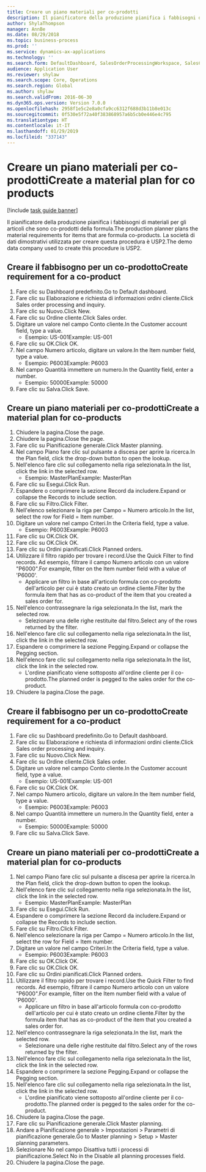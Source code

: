 ```yaml
---
title: Creare un piano materiali per co-prodotti
description: Il pianificatore della produzione pianifica i fabbisogni di materiali per gli articoli che sono co-prodotti della formula.
author: ShylaThompson
manager: AnnBe
ms.date: 08/29/2018
ms.topic: business-process
ms.prod: ''
ms.service: dynamics-ax-applications
ms.technology: ''
ms.search.form: DefaultDashboard, SalesOrderProcessingWorkspace, SalesCreateOrder, SalesTable, ReqCreatePlanWorkspace, ReqTransPlanCard, SysQueryForm, ReqTransPo
audience: Application User
ms.reviewer: shylaw
ms.search.scope: Core, Operations
ms.search.region: Global
ms.author: shylaw
ms.search.validFrom: 2016-06-30
ms.dyn365.ops.version: Version 7.0.0
ms.openlocfilehash: 2958f1e5c2e8a0cfa9cc6312f688d3b11b8e013c
ms.sourcegitcommit: 0f530e5f72a40f383868957a6b5cb0e446e4c795
ms.translationtype: HT
ms.contentlocale: it-IT
ms.lasthandoff: 01/29/2019
ms.locfileid: "337143"
---
```

# <a name="create-a-material-plan-for-co-products"></a><span data-ttu-id="91672-103">Creare un piano materiali per co-prodotti</span><span class="sxs-lookup"><span data-stu-id="91672-103">Create a material plan for co products</span></span>

[!include [task guide banner](../../includes/task-guide-banner.md)]

<span data-ttu-id="91672-104">Il pianificatore della produzione pianifica i fabbisogni di materiali per gli articoli che sono co-prodotti della formula.</span><span class="sxs-lookup"><span data-stu-id="91672-104">The production planner plans the material requirements for items that are formula co-products.</span></span> <span data-ttu-id="91672-105">La società di dati dimostrativi utilizzata per creare questa procedura è USP2.</span><span class="sxs-lookup"><span data-stu-id="91672-105">The demo data company used to create this procedure is USP2.</span></span>


## <a name="create-requirement-for-a-co-product"></a><span data-ttu-id="91672-106">Creare il fabbisogno per un co-prodotto</span><span class="sxs-lookup"><span data-stu-id="91672-106">Create requirement for a co-product</span></span>
1. <span data-ttu-id="91672-107">Fare clic su Dashboard predefinito.</span><span class="sxs-lookup"><span data-stu-id="91672-107">Go to Default dashboard.</span></span>
2. <span data-ttu-id="91672-108">Fare clic su Elaborazione e richiesta di informazioni ordini cliente.</span><span class="sxs-lookup"><span data-stu-id="91672-108">Click Sales order processing and inquiry.</span></span>
3. <span data-ttu-id="91672-109">Fare clic su Nuovo.</span><span class="sxs-lookup"><span data-stu-id="91672-109">Click New.</span></span>
4. <span data-ttu-id="91672-110">Fare clic su Ordine cliente.</span><span class="sxs-lookup"><span data-stu-id="91672-110">Click Sales order.</span></span>
5. <span data-ttu-id="91672-111">Digitare un valore nel campo Conto cliente.</span><span class="sxs-lookup"><span data-stu-id="91672-111">In the Customer account field, type a value.</span></span>
    * <span data-ttu-id="91672-112">Esempio: US-001</span><span class="sxs-lookup"><span data-stu-id="91672-112">Example: US-001</span></span>  
6. <span data-ttu-id="91672-113">Fare clic su OK.</span><span class="sxs-lookup"><span data-stu-id="91672-113">Click OK.</span></span>
7. <span data-ttu-id="91672-114">Nel campo Numero articolo, digitare un valore.</span><span class="sxs-lookup"><span data-stu-id="91672-114">In the Item number field, type a value.</span></span>
    * <span data-ttu-id="91672-115">Esempio: P6003</span><span class="sxs-lookup"><span data-stu-id="91672-115">Example: P6003</span></span>  
8. <span data-ttu-id="91672-116">Nel campo Quantità immettere un numero.</span><span class="sxs-lookup"><span data-stu-id="91672-116">In the Quantity field, enter a number.</span></span>
    * <span data-ttu-id="91672-117">Esempio: 50000</span><span class="sxs-lookup"><span data-stu-id="91672-117">Example: 50000</span></span>  
9. <span data-ttu-id="91672-118">Fare clic su Salva.</span><span class="sxs-lookup"><span data-stu-id="91672-118">Click Save.</span></span>

## <a name="create-a-material-plan-for-co-products"></a><span data-ttu-id="91672-119">Creare un piano materiali per co-prodotti</span><span class="sxs-lookup"><span data-stu-id="91672-119">Create a material plan for co-products</span></span>
1. <span data-ttu-id="91672-120">Chiudere la pagina.</span><span class="sxs-lookup"><span data-stu-id="91672-120">Close the page.</span></span>
2. <span data-ttu-id="91672-121">Chiudere la pagina.</span><span class="sxs-lookup"><span data-stu-id="91672-121">Close the page.</span></span>
3. <span data-ttu-id="91672-122">Fare clic su Pianificazione generale.</span><span class="sxs-lookup"><span data-stu-id="91672-122">Click Master planning.</span></span>
4. <span data-ttu-id="91672-123">Nel campo Piano fare clic sul pulsante a discesa per aprire la ricerca.</span><span class="sxs-lookup"><span data-stu-id="91672-123">In the Plan field, click the drop-down button to open the lookup.</span></span>
5. <span data-ttu-id="91672-124">Nell'elenco fare clic sul collegamento nella riga selezionata.</span><span class="sxs-lookup"><span data-stu-id="91672-124">In the list, click the link in the selected row.</span></span>
    * <span data-ttu-id="91672-125">Esempio: MasterPlan</span><span class="sxs-lookup"><span data-stu-id="91672-125">Example: MasterPlan</span></span>  
6. <span data-ttu-id="91672-126">Fare clic su Esegui.</span><span class="sxs-lookup"><span data-stu-id="91672-126">Click Run.</span></span>
7. <span data-ttu-id="91672-127">Espandere o comprimere la sezione Record da includere.</span><span class="sxs-lookup"><span data-stu-id="91672-127">Expand or collapse the Records to include section.</span></span>
8. <span data-ttu-id="91672-128">Fare clic su Filtro.</span><span class="sxs-lookup"><span data-stu-id="91672-128">Click Filter.</span></span>
9. <span data-ttu-id="91672-129">Nell'elenco selezionare la riga per Campo = Numero articolo.</span><span class="sxs-lookup"><span data-stu-id="91672-129">In the list, select the row for Field = Item number.</span></span>
10. <span data-ttu-id="91672-130">Digitare un valore nel campo Criteri.</span><span class="sxs-lookup"><span data-stu-id="91672-130">In the Criteria field, type a value.</span></span>
    * <span data-ttu-id="91672-131">Esempio: P6003</span><span class="sxs-lookup"><span data-stu-id="91672-131">Example: P6003</span></span>  
11. <span data-ttu-id="91672-132">Fare clic su OK.</span><span class="sxs-lookup"><span data-stu-id="91672-132">Click OK.</span></span>
12. <span data-ttu-id="91672-133">Fare clic su OK.</span><span class="sxs-lookup"><span data-stu-id="91672-133">Click OK.</span></span>
13. <span data-ttu-id="91672-134">Fare clic su Ordini pianificati.</span><span class="sxs-lookup"><span data-stu-id="91672-134">Click Planned orders.</span></span>
14. <span data-ttu-id="91672-135">Utilizzare il filtro rapido per trovare i record.</span><span class="sxs-lookup"><span data-stu-id="91672-135">Use the Quick Filter to find records.</span></span> <span data-ttu-id="91672-136">Ad esempio, filtrare il campo Numero articolo con un valore "P6000".</span><span class="sxs-lookup"><span data-stu-id="91672-136">For example, filter on the Item number field with a value of 'P6000'.</span></span>
    * <span data-ttu-id="91672-137">Applicare un filtro in base all'articolo formula con co-prodotto dell'articolo per cui è stato creato un ordine cliente.</span><span class="sxs-lookup"><span data-stu-id="91672-137">Filter by the formula item that has as co-product of the item that you created a sales order for.</span></span>  
15. <span data-ttu-id="91672-138">Nell'elenco contrassegnare la riga selezionata.</span><span class="sxs-lookup"><span data-stu-id="91672-138">In the list, mark the selected row.</span></span>
    * <span data-ttu-id="91672-139">Selezionare una delle righe restituite dal filtro.</span><span class="sxs-lookup"><span data-stu-id="91672-139">Select any of the rows returned by the filter.</span></span>  
16. <span data-ttu-id="91672-140">Nell'elenco fare clic sul collegamento nella riga selezionata.</span><span class="sxs-lookup"><span data-stu-id="91672-140">In the list, click the link in the selected row.</span></span>
17. <span data-ttu-id="91672-141">Espandere o comprimere la sezione Pegging.</span><span class="sxs-lookup"><span data-stu-id="91672-141">Expand or collapse the Pegging section.</span></span>
18. <span data-ttu-id="91672-142">Nell'elenco fare clic sul collegamento nella riga selezionata.</span><span class="sxs-lookup"><span data-stu-id="91672-142">In the list, click the link in the selected row.</span></span>
    * <span data-ttu-id="91672-143">L'ordine pianificato viene sottoposto all'ordine cliente per il co-prodotto.</span><span class="sxs-lookup"><span data-stu-id="91672-143">The planned order is pegged to the sales order for the co-product.</span></span>  
19. <span data-ttu-id="91672-144">Chiudere la pagina.</span><span class="sxs-lookup"><span data-stu-id="91672-144">Close the page.</span></span>

## <a name="create-requirement-for-a-co-product"></a><span data-ttu-id="91672-145">Creare il fabbisogno per un co-prodotto</span><span class="sxs-lookup"><span data-stu-id="91672-145">Create requirement for a co-product</span></span>
1. <span data-ttu-id="91672-146">Fare clic su Dashboard predefinito.</span><span class="sxs-lookup"><span data-stu-id="91672-146">Go to Default dashboard.</span></span>
2. <span data-ttu-id="91672-147">Fare clic su Elaborazione e richiesta di informazioni ordini cliente.</span><span class="sxs-lookup"><span data-stu-id="91672-147">Click Sales order processing and inquiry.</span></span>
3. <span data-ttu-id="91672-148">Fare clic su Nuovo.</span><span class="sxs-lookup"><span data-stu-id="91672-148">Click New.</span></span>
4. <span data-ttu-id="91672-149">Fare clic su Ordine cliente.</span><span class="sxs-lookup"><span data-stu-id="91672-149">Click Sales order.</span></span>
5. <span data-ttu-id="91672-150">Digitare un valore nel campo Conto cliente.</span><span class="sxs-lookup"><span data-stu-id="91672-150">In the Customer account field, type a value.</span></span>
    * <span data-ttu-id="91672-151">Esempio: US-001</span><span class="sxs-lookup"><span data-stu-id="91672-151">Example: US-001</span></span>  
6. <span data-ttu-id="91672-152">Fare clic su OK.</span><span class="sxs-lookup"><span data-stu-id="91672-152">Click OK.</span></span>
7. <span data-ttu-id="91672-153">Nel campo Numero articolo, digitare un valore.</span><span class="sxs-lookup"><span data-stu-id="91672-153">In the Item number field, type a value.</span></span>
    * <span data-ttu-id="91672-154">Esempio: P6003</span><span class="sxs-lookup"><span data-stu-id="91672-154">Example: P6003</span></span>  
8. <span data-ttu-id="91672-155">Nel campo Quantità immettere un numero.</span><span class="sxs-lookup"><span data-stu-id="91672-155">In the Quantity field, enter a number.</span></span>
    * <span data-ttu-id="91672-156">Esempio: 50000</span><span class="sxs-lookup"><span data-stu-id="91672-156">Example: 50000</span></span>  
9. <span data-ttu-id="91672-157">Fare clic su Salva.</span><span class="sxs-lookup"><span data-stu-id="91672-157">Click Save.</span></span>

## <a name="create-a-material-plan-for-co-products"></a><span data-ttu-id="91672-158">Creare un piano materiali per co-prodotti</span><span class="sxs-lookup"><span data-stu-id="91672-158">Create a material plan for co-products</span></span>
1. <span data-ttu-id="91672-159">Nel campo Piano fare clic sul pulsante a discesa per aprire la ricerca.</span><span class="sxs-lookup"><span data-stu-id="91672-159">In the Plan field, click the drop-down button to open the lookup.</span></span>
2. <span data-ttu-id="91672-160">Nell'elenco fare clic sul collegamento nella riga selezionata.</span><span class="sxs-lookup"><span data-stu-id="91672-160">In the list, click the link in the selected row.</span></span>
    * <span data-ttu-id="91672-161">Esempio: MasterPlan</span><span class="sxs-lookup"><span data-stu-id="91672-161">Example: MasterPlan</span></span>  
3. <span data-ttu-id="91672-162">Fare clic su Esegui.</span><span class="sxs-lookup"><span data-stu-id="91672-162">Click Run.</span></span>
4. <span data-ttu-id="91672-163">Espandere o comprimere la sezione Record da includere.</span><span class="sxs-lookup"><span data-stu-id="91672-163">Expand or collapse the Records to include section.</span></span>
5. <span data-ttu-id="91672-164">Fare clic su Filtro.</span><span class="sxs-lookup"><span data-stu-id="91672-164">Click Filter.</span></span>
6. <span data-ttu-id="91672-165">Nell'elenco selezionare la riga per Campo = Numero articolo.</span><span class="sxs-lookup"><span data-stu-id="91672-165">In the list, select the row for Field = Item number.</span></span>
7. <span data-ttu-id="91672-166">Digitare un valore nel campo Criteri.</span><span class="sxs-lookup"><span data-stu-id="91672-166">In the Criteria field, type a value.</span></span>
    * <span data-ttu-id="91672-167">Esempio: P6003</span><span class="sxs-lookup"><span data-stu-id="91672-167">Example: P6003</span></span>  
8. <span data-ttu-id="91672-168">Fare clic su OK.</span><span class="sxs-lookup"><span data-stu-id="91672-168">Click OK.</span></span>
9. <span data-ttu-id="91672-169">Fare clic su OK.</span><span class="sxs-lookup"><span data-stu-id="91672-169">Click OK.</span></span>
10. <span data-ttu-id="91672-170">Fare clic su Ordini pianificati.</span><span class="sxs-lookup"><span data-stu-id="91672-170">Click Planned orders.</span></span>
11. <span data-ttu-id="91672-171">Utilizzare il filtro rapido per trovare i record.</span><span class="sxs-lookup"><span data-stu-id="91672-171">Use the Quick Filter to find records.</span></span> <span data-ttu-id="91672-172">Ad esempio, filtrare il campo Numero articolo con un valore "P6000".</span><span class="sxs-lookup"><span data-stu-id="91672-172">For example, filter on the Item number field with a value of 'P6000'.</span></span>
    * <span data-ttu-id="91672-173">Applicare un filtro in base all'articolo formula con co-prodotto dell'articolo per cui è stato creato un ordine cliente.</span><span class="sxs-lookup"><span data-stu-id="91672-173">Filter by the formula item that has as co-product of the item that you created a sales order for.</span></span>  
12. <span data-ttu-id="91672-174">Nell'elenco contrassegnare la riga selezionata.</span><span class="sxs-lookup"><span data-stu-id="91672-174">In the list, mark the selected row.</span></span>
    * <span data-ttu-id="91672-175">Selezionare una delle righe restituite dal filtro.</span><span class="sxs-lookup"><span data-stu-id="91672-175">Select any of the rows returned by the filter.</span></span>  
13. <span data-ttu-id="91672-176">Nell'elenco fare clic sul collegamento nella riga selezionata.</span><span class="sxs-lookup"><span data-stu-id="91672-176">In the list, click the link in the selected row.</span></span>
14. <span data-ttu-id="91672-177">Espandere o comprimere la sezione Pegging.</span><span class="sxs-lookup"><span data-stu-id="91672-177">Expand or collapse the Pegging section.</span></span>
15. <span data-ttu-id="91672-178">Nell'elenco fare clic sul collegamento nella riga selezionata.</span><span class="sxs-lookup"><span data-stu-id="91672-178">In the list, click the link in the selected row.</span></span>
    * <span data-ttu-id="91672-179">L'ordine pianificato viene sottoposto all'ordine cliente per il co-prodotto.</span><span class="sxs-lookup"><span data-stu-id="91672-179">The planned order is pegged to the sales order for the co-product.</span></span>  
16. <span data-ttu-id="91672-180">Chiudere la pagina.</span><span class="sxs-lookup"><span data-stu-id="91672-180">Close the page.</span></span>
17. <span data-ttu-id="91672-181">Fare clic su Pianificazione generale.</span><span class="sxs-lookup"><span data-stu-id="91672-181">Click Master planning.</span></span>
18. <span data-ttu-id="91672-182">Andare a Pianificazione generale > Impostazioni > Parametri di pianificazione generale.</span><span class="sxs-lookup"><span data-stu-id="91672-182">Go to Master planning > Setup > Master planning parameters.</span></span>
19. <span data-ttu-id="91672-183">Selezionare No nel campo Disattiva tutti i processi di pianificazione.</span><span class="sxs-lookup"><span data-stu-id="91672-183">Select No in the Disable all planning processes field.</span></span>
20. <span data-ttu-id="91672-184">Chiudere la pagina.</span><span class="sxs-lookup"><span data-stu-id="91672-184">Close the page.</span></span>


